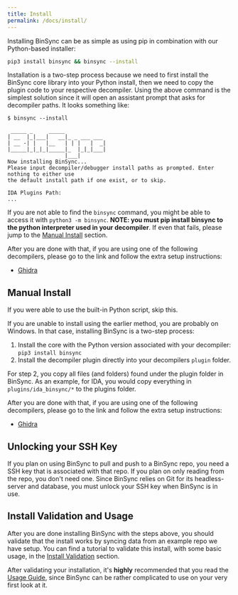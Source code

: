 ```yaml
---
title: Install
permalink: /docs/install/
---
```


Installing BinSync can be as simple as using pip in combination with our Python-based installer:
```bash
pip3 install binsync && binsync --install 
```

Installation is a two-step process because we need to first install the BinSync core library into your Python install,
then we need to copy the plugin code to your respective decompiler. Using the above command is the simplest solution
since it will open an assistant prompt that asks for decompiler paths. It looks something like:
```
$ binsync --install

 _____ _     _____
| __  |_|___|   __|_ _ ___ ___
| __ -| |   |__   | | |   |  _|
|_____|_|_|_|_____|_  |_|_|___|
                  |___|
Now installing BinSync...
Please input decompiler/debugger install paths as prompted. Enter nothing to either use
the default install path if one exist, or to skip.

IDA Plugins Path:
...
``` 

If you are not able to find the `binsync` command, you might be able to access it with `python3 -m binsync`. 
**NOTE: you must pip install binsync to the python interpreter used in your decompiler**. If even that fails,
please jump to the [Manual Install](#manual-install) section.

After you are done with that, if you are using one of the following decompilers, please go to the link
and follow the extra setup instructions:
- [Ghidra](../ghidra)

## Manual Install

If you were able to use the built-in Python script, skip this. 

If you are unable to install using the earlier method, you are probably on Windows. In that case, installing
BinSync is a two-step process: 
1. Install the core with the Python version associated with your decompiler: `pip3 install binsync`
2. Install the decompiler plugin directly into your decompilers `plugin` folder.

For step 2, you copy all files (and folders) found under the plugin folder in BinSync. As an example, for IDA,
you would copy everything in `plugins/ida_binsync/*` to the plugins folder.

After you are done with that, if you are using one of the following decompilers, please go to the link
and follow the extra setup instructions:
- [Ghidra](../ghidra)

## Unlocking your SSH Key
If you plan on using BinSync to pull and push to a BinSync repo, you need a SSH key that is associated with that repo. If you plan 
on only reading from the repo, you don't need one. Since BinSync relies on Git for its headless-server and database, you must unlock
your SSH key when BinSync is in use.

## Install Validation and Usage
After you are done installing BinSync with the steps above, you should validate that the install works by syncing data from an example repo we have setup. 
You can find a tutorial to validate this install, with some basic usage, in the [Install Validation](/docs/install-validation) section.

After validating your installation, it's **highly** recommended that you read the [Usage Guide](/docs/fundamentals), since BinSync can be rather complicated to 
use on your very first look at it. 
